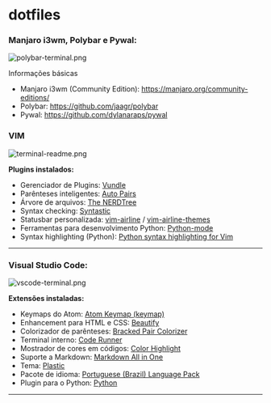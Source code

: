 # dotfiles

### Manjaro i3wm, Polybar e Pywal:

![polybar-terminal.png](https://github.com/guiemi/i3wm-dotfiles/blob/master/prints/polybar-readme.png)

Informações básicas

- Manjaro i3wm (Community Edition): https://manjaro.org/community-editions/
- Polybar: https://github.com/jaagr/polybar
- Pywal: https://github.com/dylanaraps/pywal



### **VIM**

![terminal-readme.png](https://github.com/guiemi/i3wm-dotfiles/blob/master/prints/terminal-readme.png)



**Plugins instalados:**

- Gerenciador de Plugins: [Vundle](https://github.com/VundleVim/Vundle.vim)
- Parênteses inteligentes: [Auto Pairs](https://github.com/jiangmiao/auto-pairs)
- Árvore de arquivos: [The NERDTree](https://github.com/scrooloose/nerdtree)
- Syntax checking: [Syntastic](https://github.com/vim-syntastic/syntastic)
- Statusbar personalizada: [vim-airline](https://github.com/vim-airline/vim-airline) / [vim-airline-themes](https://github.com/vim-airline/vim-airline-themes)
- Ferramentas para desenvolvimento Python: [Python-mode](https://github.com/python-mode/python-mode)
- Syntax highlighting (Python): [Python syntax highlighting for Vim](https://github.com/vim-python/python-syntax) 

------

### **Visual Studio Code:**

![vscode-terminal.png](https://github.com/guiemi/i3wm-dotfiles/blob/master/prints/vscode-readme.png)

**Extensões instaladas:**

- Keymaps do Atom: [Atom Keymap (keymap)](https://marketplace.visualstudio.com/items?itemName=ms-vscode.atom-keybindings) 
- Enhancement para HTML e CSS: [Beautify](https://marketplace.visualstudio.com/items?itemName=HookyQR.beautify)
- Colorizador de parênteses: [Bracked Pair Colorizer](https://marketplace.visualstudio.com/items?itemName=CoenraadS.bracket-pair-colorizer)
- Terminal interno: [Code Runner](https://marketplace.visualstudio.com/items?itemName=formulahendry.code-runner)
- Mostrador de cores em códigos: [Color Highlight](https://marketplace.visualstudio.com/items?itemName=naumovs.color-highlight)
- Suporte a Markdown: [Markdown All in One](https://marketplace.visualstudio.com/items?itemName=yzhang.markdown-all-in-one)
- Tema: [Plastic](https://marketplace.visualstudio.com/items?itemName=will-stone.plastic)
- Pacote de idioma: [Portuguese (Brazil) Language Pack](https://marketplace.visualstudio.com/items?itemName=MS-CEINTL.vscode-language-pack-pt-BR) 
- Plugin para o Python: [Python](https://marketplace.visualstudio.com/items?itemName=ms-python.python)

---------

